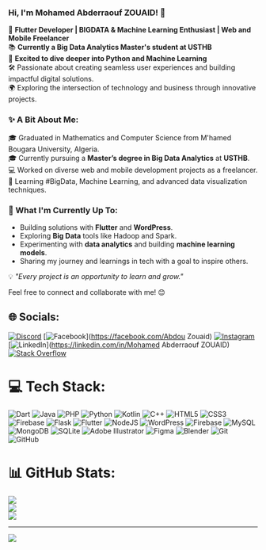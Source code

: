 ### Hi, I'm Mohamed Abderraouf ZOUAID! 👋  
🌟 **Flutter Developer | BIGDATA & Machine Learning Enthusiast | Web and Mobile Freelancer**  
📚 **Currently a Big Data Analytics Master's student at USTHB**  
🐍 **Excited to dive deeper into Python and Machine Learning**  
🛠️ Passionate about creating seamless user experiences and building impactful digital solutions.  
🌍 Exploring the intersection of technology and business through innovative projects.  

### ✨ A Bit About Me:  
🎓 Graduated in Mathematics and Computer Science from M'hamed Bougara University, Algeria.  
🎓 Currently pursuing a **Master’s degree in Big Data Analytics** at **USTHB**.  
💻 Worked on diverse web and mobile development projects as a freelancer.  
🌱 Learning #BigData, Machine Learning, and advanced data visualization techniques.  

### 🚀 What I'm Currently Up To:  
- Building solutions with **Flutter** and **WordPress**.  
- Exploring **Big Data** tools like Hadoop and Spark.  
- Experimenting with **data analytics** and building **machine learning models**.  
- Sharing my journey and learnings in tech with a goal to inspire others.  

💡 _"Every project is an opportunity to learn and grow."_  

Feel free to connect and collaborate with me! 😊  


## 🌐 Socials:
[![Discord](https://img.shields.io/badge/Discord-%237289DA.svg?logo=discord&logoColor=white)](https://discord.gg/_abderraouf_) [![Facebook](https://img.shields.io/badge/Facebook-%231877F2.svg?logo=Facebook&logoColor=white)](https://facebook.com/Abdou Zouaid) [![Instagram](https://img.shields.io/badge/Instagram-%23E4405F.svg?logo=Instagram&logoColor=white)](https://instagram.com/abderraouf.zouaid) [![LinkedIn](https://img.shields.io/badge/LinkedIn-%230077B5.svg?logo=linkedin&logoColor=white)](https://linkedin.com/in/Mohamed Abderraouf ZOUAID) [![Stack Overflow](https://img.shields.io/badge/-Stackoverflow-FE7A16?logo=stack-overflow&logoColor=white)](https://stackoverflow.com/users/19364131) 

# 💻 Tech Stack:
![Dart](https://img.shields.io/badge/dart-%230175C2.svg?style=for-the-badge&logo=dart&logoColor=white) ![Java](https://img.shields.io/badge/java-%23ED8B00.svg?style=for-the-badge&logo=openjdk&logoColor=white) ![PHP](https://img.shields.io/badge/php-%23777BB4.svg?style=for-the-badge&logo=php&logoColor=white) ![Python](https://img.shields.io/badge/python-3670A0?style=for-the-badge&logo=python&logoColor=ffdd54) ![Kotlin](https://img.shields.io/badge/kotlin-%237F52FF.svg?style=for-the-badge&logo=kotlin&logoColor=white) ![C++](https://img.shields.io/badge/c++-%2300599C.svg?style=for-the-badge&logo=c%2B%2B&logoColor=white) ![HTML5](https://img.shields.io/badge/html5-%23E34F26.svg?style=for-the-badge&logo=html5&logoColor=white) ![CSS3](https://img.shields.io/badge/css3-%231572B6.svg?style=for-the-badge&logo=css3&logoColor=white) ![Firebase](https://img.shields.io/badge/firebase-%23039BE5.svg?style=for-the-badge&logo=firebase) ![Flask](https://img.shields.io/badge/flask-%23000.svg?style=for-the-badge&logo=flask&logoColor=white) ![Flutter](https://img.shields.io/badge/Flutter-%2302569B.svg?style=for-the-badge&logo=Flutter&logoColor=white) ![NodeJS](https://img.shields.io/badge/node.js-6DA55F?style=for-the-badge&logo=node.js&logoColor=white) ![WordPress](https://img.shields.io/badge/WordPress-%23117AC9.svg?style=for-the-badge&logo=WordPress&logoColor=white) ![Firebase](https://img.shields.io/badge/firebase-a08021?style=for-the-badge&logo=firebase&logoColor=ffcd34) ![MySQL](https://img.shields.io/badge/mysql-4479A1.svg?style=for-the-badge&logo=mysql&logoColor=white) ![MongoDB](https://img.shields.io/badge/MongoDB-%234ea94b.svg?style=for-the-badge&logo=mongodb&logoColor=white) ![SQLite](https://img.shields.io/badge/sqlite-%2307405e.svg?style=for-the-badge&logo=sqlite&logoColor=white) ![Adobe Illustrator](https://img.shields.io/badge/adobe%20illustrator-%23FF9A00.svg?style=for-the-badge&logo=adobe%20illustrator&logoColor=white) ![Figma](https://img.shields.io/badge/figma-%23F24E1E.svg?style=for-the-badge&logo=figma&logoColor=white) ![Blender](https://img.shields.io/badge/blender-%23F5792A.svg?style=for-the-badge&logo=blender&logoColor=white) ![Git](https://img.shields.io/badge/git-%23F05033.svg?style=for-the-badge&logo=git&logoColor=white) ![GitHub](https://img.shields.io/badge/github-%23121011.svg?style=for-the-badge&logo=github&logoColor=white)
# 📊 GitHub Stats:
![](https://github-readme-stats.vercel.app/api?username=abdouz19&theme=dark&hide_border=false&include_all_commits=false&count_private=false)<br/>
![](https://github-readme-streak-stats.herokuapp.com/?user=abdouz19&theme=dark&hide_border=false)<br/>
![](https://github-readme-stats.vercel.app/api/top-langs/?username=abdouz19&theme=dark&hide_border=false&include_all_commits=false&count_private=false&layout=compact)

---
[![](https://visitcount.itsvg.in/api?id=abdouz19&icon=0&color=0)](https://visitcount.itsvg.in)

<!-- Proudly created with GPRM ( https://gprm.itsvg.in ) -->
